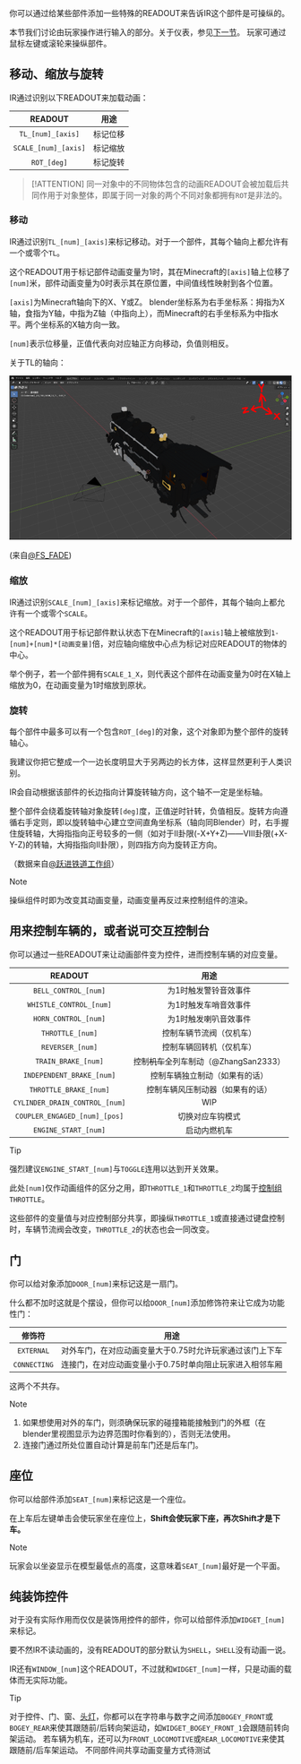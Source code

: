 你可以通过给某些部件添加一些特殊的READOUT来告诉IR这个部件是可操纵的。

本节我们讨论由玩家操作进行输入的部分。关于仪表，参见[下一节](LocosGauges.md)。
玩家可通过鼠标左键或滚轮来操纵部件。

## 移动、缩放与旋转

IR通过识别以下READOUT来加载动画：

|       READOUT        |  用途  |
|:--------------------:|:----:|
|  `TL_[num]_[axis]`   | 标记位移 |
| `SCALE_[num]_[axis]` | 标记缩放 |
|     `ROT_[deg]`      | 标记旋转 |


>[!ATTENTION]
> 同一对象中的不同物体包含的动画READOUT会被加载后共同作用于对象整体，即属于同一对象的两个不同对象都拥有`ROT`是非法的。
### 移动


IR通过识别`TL_[num]_[axis]`来标记移动。对于一个部件，其每个轴向上都允许有一个或零个`TL`。


这个READOUT用于标记部件动画变量为1时，其在Minecraft的`[axis]`轴上位移了`[num]`米，部件动画变量为0时表示其在原位置，中间值线性映射到各个位置。


`[axis]`为Minecraft轴向下的X、Y或Z。
blender坐标系为右手坐标系：拇指为X轴，食指为Y轴，中指为Z轴（中指向上），而Minecraft的右手坐标系为中指水平。两个坐标系的X轴方向一致。


`[num]`表示位移量，正值代表向对应轴正方向移动，负值则相反。


关于TL的轴向：

![awa](../Textures/image.webp)

(来自[@FS_FADE](https://space.bilibili.com/26992615))


### 缩放

IR通过识别`SCALE_[num]_[axis]`来标记缩放。对于一个部件，其每个轴向上都允许有一个或零个`SCALE`。

这个READOUT用于标记部件默认状态下在Minecraft的`[axis]`轴上被缩放到`1-[num]+[num]*[动画变量]`倍，对应轴向缩放中心点为标记对应READOUT的物体的中心。

举个例子，若一个部件拥有`SCALE_1_X`，则代表这个部件在动画变量为0时在X轴上缩放为0，在动画变量为1时缩放到原状。

### 旋转

每个部件中最多可以有一个包含`ROT_[deg]`的对象，这个对象即为整个部件的旋转轴心。

我建议你把它整成一个一边长度明显大于另两边的长方体，这样显然更利于人类识别。

IR会自动根据该部件的长边指向计算旋转轴方向，这个轴不一定是坐标轴。

整个部件会绕着旋转轴对象旋转`[deg]`度，正值逆时针转，负值相反。旋转方向遵循右手定则，即以旋转轴中心建立空间直角坐标系（轴向同Blender）时，右手握住旋转轴，大拇指指向正号较多的一侧（如对于Ⅱ卦限(-X+Y+Z)——Ⅷ卦限(+X-Y-Z)的转轴，大拇指指向Ⅱ卦限），则四指方向为旋转正方向。


（数据来自[@跃进铁道工作组](https://space.bilibili.com/3493296842213650)）
>[!NOTE]
>操纵组件时即为改变其动画变量，动画变量再反过来控制组件的渲染。

## 用来控制车辆的，或者说可交互控制台

你可以通过一些READOUT来让动画部件变为控件，进而控制车辆的对应变量。

|            READOUT             |              用途              |
|:------------------------------:|:----------------------------:|
|      `BELL_CONTROL_[num]`      |         为1时触发警铃音效事件          |
|    `WHISTLE_CONTROL_[num]`     |         为1时触发车哨音效事件          |
|      `HORN_CONTROL_[num]`      |         为1时触发喇叭音效事件          |
|        `THROTTLE_[num]`        |         控制车辆节流阀（仅机车）         |
|        `REVERSER_[num]`        |         控制车辆回转机（仅机车）         |
|      `TRAIN_BRAKE_[num]`       | 控制~~机车~~全列车制动（@ZhangSan2333） |
|   `INDEPENDENT_BRAKE_[num]`    |       控制车辆独立制动（如果有的话）        |
|     `THROTTLE_BRAKE_[num]`     |       控制车辆风压制动器（如果有的话）       |
| `CYLINDER_DRAIN_CONTROL_[num]` |             WIP              |
| `COUPLER_ENGAGED_[num]_[pos]`  |           切换对应车钩模式           |
|      `ENGINE_START_[num]`      |            启动内燃机车            |

>[!TIP]
> 强烈建议`ENGINE_START_[num]`与`TOGGLE`连用以达到开关效果。

此处`[num]`仅作动画组件的区分之用，即`THROTTLE_1`和`THROTTLE_2`均属于[控制组](Main/Markdowns/Groups.md)`THROTTLE`。

这些部件的变量值与对应控制部分共享，即操纵`THROTTLE_1`或直接通过键盘控制时，车辆节流阀会改变，`THROTTLE_2`的状态也会一同改变。

## 门
你可以给对象添加`DOOR_[num]`来标记这是一扇门。

什么都不加时这就是个摆设，但你可以给`DOOR_[num]`添加修饰符来让它成为功能性门：

|     修饰符      |               用途               |
|:------------:|:------------------------------:|
|  `EXTERNAL`  | 对外车门，在对应动画变量大于0.75时允许玩家通过该门上下车 |
| `CONNECTING` | 连接门，在对应动画变量小于0.75时单向阻止玩家进入相邻车厢 |

这两个不共存。

>[!NOTE]
> 1. 如果想使用对外的车门，则须确保玩家的碰撞箱能接触到门的外框（在blender里视图显示为边界范围时你看到的），否则无法使用。
> 2. 连接门通过所处位置自动计算是前车门还是后车门。

## 座位

你可以给部件添加`SEAT_[num]`来标记这是一个座位。

在上车后左键单击会使玩家坐在座位上，**Shift会使玩家下座，再次Shift才是下车。**
>[!NOTE]
>玩家会以坐姿显示在模型最低点的高度，这意味着`SEAT_[num]`最好是一个平面。

## 纯装饰控件
对于没有实际作用而仅仅是装饰用控件的部件，你可以给部件添加`WIDGET_[num]`来标记。

要不然IR不读动画的，没有READOUT的部分默认为`SHELL`，`SHELL`没有动画一说。

IR还有`WINDOW_[num]`这个READOUT，不过就和`WIDGET_[num]`一样，只是动画的载体而无实际功能。

>[!TIP]
> 对于控件、门、窗、[头灯](Lights.md)，你都可以在字符串与数字之间添加`BOGEY_FRONT`或`BOGEY_REAR`来使其跟随前/后转向架运动，如`WIDGET_BOGEY_FRONT_1`会跟随前转向架运动。
> 若车辆为机车，还可以为`FRONT_LOCOMOTIVE`或`REAR_LOCOMOTIVE`来使其跟随前/后车架运动。
>   不同部件间共享动画变量方式待测试
